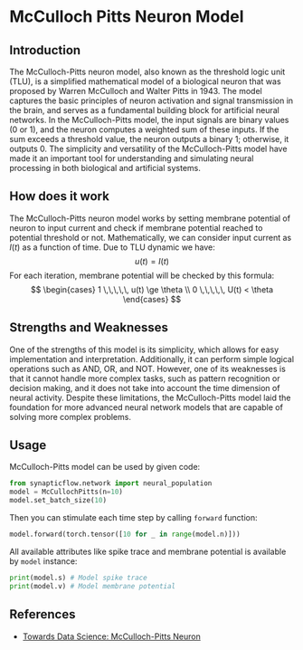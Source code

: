 <script src='https://cdnjs.cloudflare.com/ajax/libs/mathjax/2.7.4/MathJax.js?config=default'></script>

# McCulloch Pitts Neuron Model

## Introduction
The McCulloch-Pitts neuron model, also known as the threshold logic unit (TLU), is a simplified mathematical model of a biological neuron that was proposed by Warren McCulloch and Walter Pitts in 1943. The model captures the basic principles of neuron activation and signal transmission in the brain, and serves as a fundamental building block for artificial neural networks. In the McCulloch-Pitts model, the input signals are binary values (0 or 1), and the neuron computes a weighted sum of these inputs. If the sum exceeds a threshold value, the neuron outputs a binary 1; otherwise, it outputs 0. The simplicity and versatility of the McCulloch-Pitts model have made it an important tool for understanding and simulating neural processing in both biological and artificial systems.

## How does it work
The McCulloch-Pitts neuron model works by setting membrane potential of neuron to input current and check if membrane potential reached to potential threshold or not. Mathematically, we can consider input current as $I(t)$ as a function of time. Due to TLU dynamic we have: 
$$u(t) = I(t)$$
For each iteration, membrane potential will be checked by this formula: 
$$
\begin{cases}
1 \,\,\,\,\, u(t) \ge \theta \\
0 \,\,\,\,\, U(t) < \theta
\end{cases}
$$

## Strengths and Weaknesses
 One of the strengths of this model is its simplicity, which allows for easy implementation and interpretation. Additionally, it can perform simple logical operations such as AND, OR, and NOT. However, one of its weaknesses is that it cannot handle more complex tasks, such as pattern recognition or decision making, and it does not take into account the time dimension of neural activity. Despite these limitations, the McCulloch-Pitts model laid the foundation for more advanced neural network models that are capable of solving more complex problems.

 ## Usage

 McCulloch-Pitts model can be used by given code:
 ```python
 from synapticflow.network import neural_population
 model = McCullochPitts(n=10)
 model.set_batch_size(10)
 ```

 Then you can stimulate each time step by calling `forward` function:
 ```python
 model.forward(torch.tensor([10 for _ in range(model.n)]))
 ```

 All available attributes like spike trace and membrane potential is available by `model` instance:
 ```python
 print(model.s) # Model spike trace
 print(model.v) # Model membrane potential
 ```

 ## References
 - <a href="https://towardsdatascience.com/mcculloch-pitts-model-5fdf65ac5dd1"> Towards Data Science: McCulloch-Pitts Neuron</a>